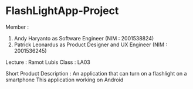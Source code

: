 # FlashLightApp-Project
Member : 
1. Andy Haryanto as Software Engineer (NIM : 2001538824)
2. Patrick Leonardus as Product Designer and UX Engineer (NIM : 2001536245)

Lecture : Ramot Lubis
Class : LA03

Short Product Description : An application that can turn on a flashlight on a smartphone
This application working on Android
